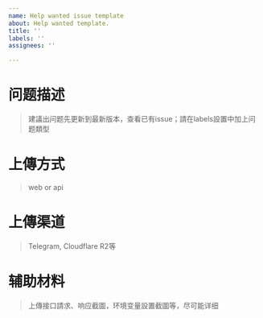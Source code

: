 ```yaml
---
name: Help wanted issue template
about: Help wanted template.
title: ''
labels: ''
assignees: ''

---
```


# 问题描述
> 建議出问题先更新到最新版本，查看已有issue；請在labels設置中加上问题類型


# 上傳方式
> web or api


# 上傳渠道
> Telegram, Cloudflare R2等


# 辅助材料
> 上傳接口請求、响应截圖，环境变量設置截圖等，尽可能详细
